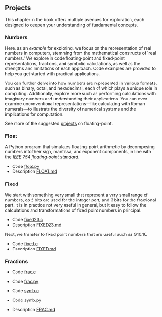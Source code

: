 ## Projects

This chapter in the book offers multiple avenues for exploration, each designed to
deepen your understanding of fundamental concepts.


### Numbers

Here, as an *example* for exploring, we focus on the representation of
real numbers in computers, stemming from the mathematical constructs of
`real numbers.' We explore in code floating-point and fixed-point
representations, fractions, and symbolic calculations, as well as the strengths
and limitations of each approach. Code examples are provided to help you get
started with practical applications.

You can further delve into how numbers are represented in various formats, such as
binary, octal, and hexadecimal, each of which plays a unique role in computing.
Additionally, explore more such as performing calculations with imaginary numbers
and understanding their applications. You can even examine unconventional
representations—like calculating with Roman numerals—to illustrate the diversity
of numerical systems and the implications for computation.

See more of the suggested [projects](./FLOATING.md) on floating-point.


### Float

A Python program that simulates floating-point arithmetic by decomposing numbers
into their sign, mantissa, and exponent components, in line with the
*IEEE 754 floating-point standard*.

* Code [float.py](./numbers/float.py)
* Description [FLOAT.md](./numbers/FLOAT.md)


### Fixed

We start with something very small that represent a very small range of numbers,
as 2 bits are used for the integer part, and 3 bits for the fractional part.
It is in practice not very useful in general, but it easy to follow the calculations
and transformations of fixed point numbers in principal.

* Code [fixed23.c](./numbers/fixed32.c)
* Description [FIXED23.md](./numbers/FIXED23.md)

Next, we transfer to fixed point numbers that are useful such as Q16.16.

* Code [fixed.c](./numbers/fixed.c)
* Description [FIXED.md](./numbers/FIXED.md)


### Fractions


* Code [frac.c](./numbers/frac.c)
* Code [frac.py](./numbers/frac.py)

* Code [symb.c](./numbers/symb.c)
* Code [symb.py](./numbers/symb.py)

* Description [FRAC.md](./numbers/FRAC.md)


